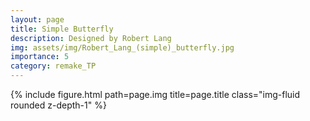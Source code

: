 ```yaml
---
layout: page
title: Simple Butterfly
description: Designed by Robert Lang
img: assets/img/Robert_Lang_(simple)_butterfly.jpg
importance: 5
category: remake_TP
---
```


<div class="row">
    <div class="col-sm mt-3 mt-md-0">
        {% include figure.html path=page.img title=page.title class="img-fluid rounded z-depth-1" %}
    </div>
</div>